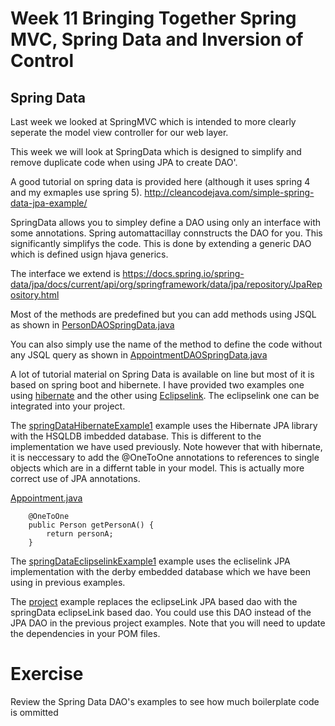 # Week 11 Bringing Together Spring MVC, Spring Data and Inversion of Control

## Spring Data

Last week we looked at SpringMVC which is intended to more clearly seperate the model view controller for our web layer.

This week we will look at SpringData which is designed to simplify and remove duplicate code when using JPA to create DAO'.

A good tutorial on spring data is provided here (although it uses spring 4 and my exmaples use spring 5).
http://cleancodejava.com/simple-spring-data-jpa-example/

SpringData allows you to simpley define a DAO using only an interface with some annotations. 
Spring automattacillay connstructs the DAO for you.
This significantly simplifys the code. 
This is done by extending a generic DAO which is defined usign hjava generics.

The interface we extend is 
https://docs.spring.io/spring-data/jpa/docs/current/api/org/springframework/data/jpa/repository/JpaRepository.html

Most of the methods are predefined but you can add methods using JSQL as shown in [PersonDAOSpringData.java](../week10/springDataEclipselinkExample1/dao-springdata-jpa/src/main/java/org/solent/com504/project/model/dao/springdata/PersonDAOSpringData.java )

You can also simply use the name of the method to define the code without any JSQL query as shown in 
[AppointmentDAOSpringData.java](../week10/springDataEclipselinkExample1/dao-springdata-jpa/src/main/java/org/solent/com504/project/model/dao/springdata/AppointmentDAOSpringData.java )

A lot of tutorial material on Spring Data is available on line but most of it is based on spring boot and hibernete. I have provided two examples one using [hibernate](https://hibernate.org/) and the other using [Eclipselink](https://www.eclipse.org/eclipselink/). The eclipselink one can be integrated into your project. 

The [springDataHibernateExample1](../week10/springDataHibernateExample1/ ) example uses the Hibernate JPA library with the HSQLDB imbedded database. 
This is different to the implementation we have used previously.
Note however that with hibernate, it is neccessary to add the @OneToOne annotations to references to single objects which are in a differnt table in your model. 
This is actually more correct use of JPA annotations.

[Appointment.java](../week10/springDataEclipselinkExample1/model/src/main/java/org/solent/com504/project/model/dto/Appointment.java )
```
    @OneToOne
    public Person getPersonA() {
        return personA;
    }
```
The [springDataEclipselinkExample1](../week10/springDataEclipselinkExample1/ ) example  uses the ecliselink JPA implementation with the derby embedded database which we have been using in previous examples.


The 
[project](../week10/project/ )
example replaces the eclipseLink JPA based dao with the springData eclipseLink based dao. 
You could use this DAO instead of the JPA DAO in the previous project examples. 
Note that you will need to update the dependencies in your POM files.


# Exercise

Review the Spring Data DAO's examples to see how much boilerplate code is ommitted

